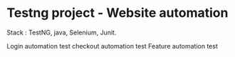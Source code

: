 # Testng project - Website automation

Stack : TestNG, java, Selenium, Junit.

Login automation test
checkout automation test
Feature automation test
